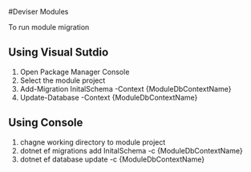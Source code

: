 ﻿#Deviser Modules

To run module migration

## Using Visual Sutdio
1. Open Package Manager Console
2. Select the module project
3. Add-Migration InitalSchema -Context {ModuleDbContextName}
4. Update-Database -Context {ModuleDbContextName}

## Using Console
1. chagne working directory to module project
2. dotnet ef migrations add InitalSchema -c {ModuleDbContextName}
4. dotnet ef database update -c {ModuleDbContextName}